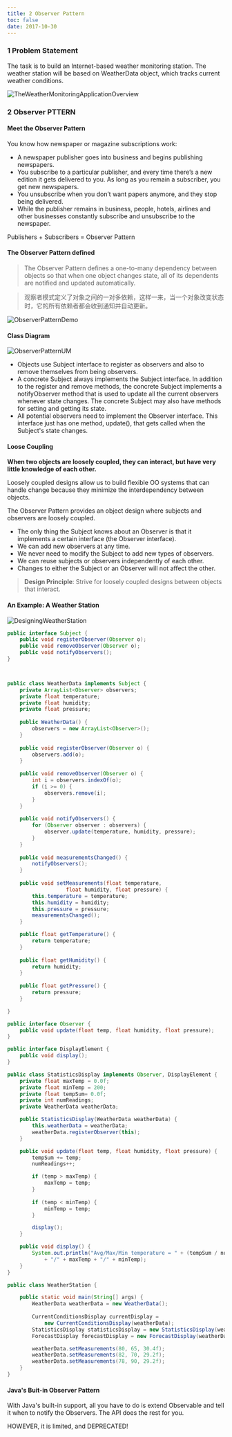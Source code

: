 ```yaml
---
title: 2 Observer Pattern
toc: false
date: 2017-10-30
---
```


### 1 Problem Statement

The task is to build an Internet-based weather monitoring station. The weather station will be based on <C>WeatherData</C> object, which tracks current weather conditions.


![TheWeatherMonitoringApplicationOverview](figures/TheWeatherMonitoringApplicationOverview.png)

### 2 Observer PTTERN

#### Meet the Observer Pattern

You know how newspaper or magazine subscriptions work:

* A newspaper publisher goes into business and begins publishing newspapers.
* You subscribe to a particular publisher, and every time there’s a new edition it gets delivered to you. As long as you remain a subscriber, you get new newspapers.
* You unsubscribe when you don’t want papers anymore, and they stop being delivered.
* While the publisher remains in business, people, hotels, airlines and other businesses constantly subscribe and unsubscribe to the newspaper.

Publishers + Subscribers = Observer Pattern

#### The Observer Pattern defined

> The Observer Pattern defines a one-to-many dependency between objects so that when one object changes state, all of its dependents are notified and updated automatically.

> 观察者模式定义了对象之间的一对多依赖，这样一来，当一个对象改变状态时，它的所有依赖者都会收到通知并自动更新。

![ObserverPatternDemo](figures/ObserverPatternDemo.png)



#### Class Diagram

![ObserverPatternUM](figures/ObserverPatternUML.png)

* Objects use <C>Subject</C> interface to register as observers and also to remove themselves from being observers.
* A concrete <C>Subject</C> always implements the <C>Subject</C> interface. In addition to the register and remove methods, the concrete <C>Subject</C> implements a <C>notifyObserver</C> method that is used to update all the current observers whenever state changes. The concrete <C>Subject</C> may also have methods for setting and getting its state.
* All potential observers need to implement the <C>Observer</C> interface. This interface just has one method, <C>update()</C>, that gets called when the <C>Subject</C>'s state changes.

#### Loose Coupling

**When two objects are loosely coupled, they can interact, but have very little knowledge of each other.**

Loosely coupled designs allow us to build flexible OO systems that can handle change because they minimize the interdependency between objects.

The Observer Pattern provides an object design where subjects and observers are loosely coupled.

* The only thing the <C>Subject</C> knows about an <C>Observer</C> is that it implements a certain interface (the <C>Observer</C> interface).
* We can add new observers at any time.
* We never need to modify the <C>Subject</C> to add new types of observers.
* We can reuse subjects or observers independently of each other.
* Changes to either the <C>Subject</C> or an <C>Observer</C> will not affect the other.

> **Design Principle**: Strive for loosely coupled designs between objects that interact.

#### An Example: A Weather Station


![DesigningWeatherStation](figures/DesigningWeatherStation.png)



```Java tab="Subject"
public interface Subject {
	public void registerObserver(Observer o);
	public void removeObserver(Observer o);
	public void notifyObservers();
}



public class WeatherData implements Subject {
	private ArrayList<Observer> observers;
	private float temperature;
	private float humidity;
	private float pressure;
	
	public WeatherData() {
		observers = new ArrayList<Observer>();
	}
	
	public void registerObserver(Observer o) {
		observers.add(o);
	}
	
	public void removeObserver(Observer o) {
		int i = observers.indexOf(o);
		if (i >= 0) {
			observers.remove(i);
		}
	}
	
	public void notifyObservers() {
		for (Observer observer : observers) {
			observer.update(temperature, humidity, pressure);
		}
	}
	
	public void measurementsChanged() {
		notifyObservers();
	}
	
	public void setMeasurements(float temperature, 
	               float humidity, float pressure) {
		this.temperature = temperature;
		this.humidity = humidity;
		this.pressure = pressure;
		measurementsChanged();
	}

	public float getTemperature() {
		return temperature;
	}
	
	public float getHumidity() {
		return humidity;
	}
	
	public float getPressure() {
		return pressure;
	}

}
```


```Java tab="Observer"
public interface Observer {
	public void update(float temp, float humidity, float pressure);
}

public interface DisplayElement {
	public void display();
}

public class StatisticsDisplay implements Observer, DisplayElement {
	private float maxTemp = 0.0f;
	private float minTemp = 200;
	private float tempSum= 0.0f;
	private int numReadings;
	private WeatherData weatherData;

	public StatisticsDisplay(WeatherData weatherData) {
		this.weatherData = weatherData;
		weatherData.registerObserver(this);
	}

	public void update(float temp, float humidity, float pressure) {
		tempSum += temp;
		numReadings++;

		if (temp > maxTemp) {
			maxTemp = temp;
		}
 
		if (temp < minTemp) {
			minTemp = temp;
		}

		display();
	}

	public void display() {
		System.out.println("Avg/Max/Min temperature = " + (tempSum / numReadings)
			+ "/" + maxTemp + "/" + minTemp);
	}
}
```


```Java tab="WeatherStation"
public class WeatherStation {

	public static void main(String[] args) {
		WeatherData weatherData = new WeatherData();
	
		CurrentConditionsDisplay currentDisplay = 
			new CurrentConditionsDisplay(weatherData);
		StatisticsDisplay statisticsDisplay = new StatisticsDisplay(weatherData);
		ForecastDisplay forecastDisplay = new ForecastDisplay(weatherData);

		weatherData.setMeasurements(80, 65, 30.4f);
		weatherData.setMeasurements(82, 70, 29.2f);
		weatherData.setMeasurements(78, 90, 29.2f);
	}
}
```

#### Java's Buit-in Observer Pattern

With Java's built-in support, all you have to do is extend <C>Observable</C> and tell it when to notify the Observers. The API does the rest for you.

HOWEVER, it is limited, and DEPRECATED!
